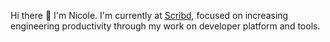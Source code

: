 Hi there 👋 I'm Nicole. I'm currently at [Scribd](https://github.com/scribd), focused on increasing engineering productivity through my work on developer platform and tools.

<!--
**nicoleepp/nicoleepp** is a ✨ _special_ ✨ repository because its `README.md` (this file) appears on your GitHub profile.

Here are some ideas to get you started:

- 🔭 I’m currently working on ...
- 🌱 I’m currently learning ...
- 👯 I’m looking to collaborate on ...
- 🤔 I’m looking for help with ...
- 💬 Ask me about ...
- 📫 How to reach me: ...
- 😄 Pronouns: ...
- ⚡ Fun fact: ...
<a href="https://github.com/nicoleepp">
    <img align="center" width="49%" src="./achievements.svg" />
</a>
-->
